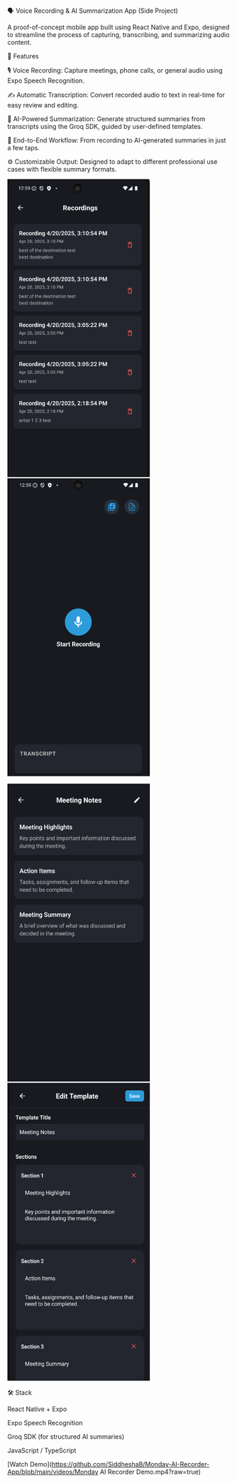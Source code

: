 🗣️ Voice Recording & AI Summarization App (Side Project)

A proof-of-concept mobile app built using React Native and Expo, designed to streamline the process of capturing, transcribing, and summarizing audio content.

🚀 Features

🎙️ Voice Recording: Capture meetings, phone calls, or general audio using Expo Speech Recognition.

✍️ Automatic Transcription: Convert recorded audio to text in real-time for easy review and editing.

🤖 AI-Powered Summarization: Generate structured summaries from transcripts using the Groq SDK, guided by user-defined templates.

🔄 End-to-End Workflow: From recording to AI-generated summaries in just a few taps.

⚙️ Customizable Output: Designed to adapt to different professional use cases with flexible summary formats.


<img src="https://github.com/SiddheshaB/Monday-AI-Recorder-App/blob/main/images/Screenshot 2025-07-05 125935.png?raw=true" width="321" height="669" alt="Screenshot" />  <img src="https://github.com/SiddheshaB/Monday-AI-Recorder-App/blob/main/images/Screenshot 2025-07-05 125956.png?raw=true" width="321" height="669" alt="Screenshot" />

<img src="https://github.com/SiddheshaB/Monday-AI-Recorder-App/blob/main/images/Screenshot 2025-07-05 130114.png?raw=true" width="321" height="669" alt="Screenshot" />  <img src="https://github.com/SiddheshaB/Monday-AI-Recorder-App/blob/main/images/Screenshot 2025-07-05 130154.png?raw=true" width="321" height="669" alt="Screenshot" />



🛠️ Stack

React Native + Expo

Expo Speech Recognition

Groq SDK (for structured AI summaries)

JavaScript / TypeScript

[Watch Demo](https://github.com/SiddheshaB/Monday-AI-Recorder-App/blob/main/videos/Monday AI Recorder Demo.mp4?raw=true)
